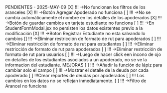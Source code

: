 PENDIENTES - 2025-MAY-09
[X] !!! ->No funcionan los filtros de los aranceles
[X] !!! ->Botón Agregar Apoderado no funciona
[ ] !!! ->No se cambia automáticamente el nombre en los detalles de los apoderados
[X] !!! ->Botón de guardar cambios en tarjeta estudiante no funciona
[ ] !!! ->En StudentFormModal.jsx no persisten los datos existentes previo a la modificación
[X] !!! ->Boton Registrar Estudiante no esta salvando lo cambios
[] !!! ->Eliminar restricción de formato de rut para apoderados
[ ] !!! ->Eliminar restricción de formato de rut para estudiantes
[ ] !!! ->Eliminar restricción de formato de rut para apoderados
[ ] !!! ->Eliminar restricción de formato de rut para usuarios
[ ] !!! ->Luego de hacer click een incono de ojo en detalles de los estudiantes asociados a un apoderado, no se ve la informacion del estudiante.
MEJORAS
[ ] !!! ->Añadir la función de lápiz para cambiar solo el campo
[ ] !!! ->Mostrar el detalle de la deuda por cada apoderado
[ ] !!!Crear reportes de deudas por apoderados
[ ] !!! Los cambios en los datos no se reflejan inmediatamente.
[ ] !!! ->Filtro de Arancel no funciona
